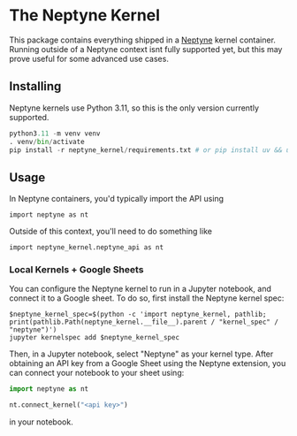 # The Neptyne Kernel

This package contains everything shipped in a [Neptyne](https://neptyne.com) kernel container. Running outside of a Neptyne context isnt fully supported yet, but this may prove useful for some advanced use cases.

## Installing

Neptyne kernels use Python 3.11, so this is the only version currently supported.

```python
python3.11 -m venv venv
. venv/bin/activate
pip install -r neptyne_kernel/requirements.txt # or pip install uv && uv pip install -r neptyne_kernel/requirements.txt
```

## Usage

In Neptyne containers, you'd typically import the API using

```
import neptyne as nt
```

Outside of this context, you'll need to do something like

```
import neptyne_kernel.neptyne_api as nt
```

### Local Kernels + Google Sheets

You can configure the Neptyne kernel to run in a Jupyter notebook, and connect it to a Google sheet. To do so, first install the Neptyne kernel spec:

```shell
$neptyne_kernel_spec=$(python -c 'import neptyne_kernel, pathlib; print(pathlib.Path(neptyne_kernel.__file__).parent / "kernel_spec" / "neptyne")')
jupyter kernelspec add $neptyne_kernel_spec
```

Then, in a Jupyter notebook, select "Neptyne" as your kernel type. After obtaining an API key from a Google Sheet using the Neptyne extension, you can connect your notebook to your sheet using:

```python
import neptyne as nt

nt.connect_kernel("<api key>")
```

in your notebook.
